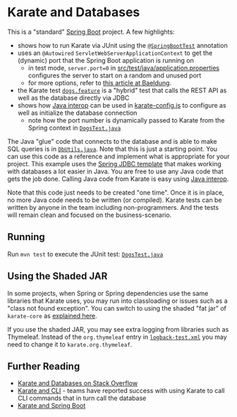 # Karate and Databases

This is a "standard" [Spring Boot](https://spring.io/projects/spring-boot) project. A few highlights:

* shows how to run Karate via JUnit using the [`@SpringBootTest`](https://spring.io/guides/gs/testing-web) annotation
* uses an `@Autowired` `ServletWebServerApplicationContext` to get the (dynamic) port that the Spring Boot application is running on
  * in test mode, `server.port=0` in [src/test/java/application.properties](src/test/java/application.properties) configures the server to start on a random and unused port
  * for more options, refer to [this article at Baeldung](https://www.baeldung.com/spring-boot-running-port).
* the Karate test [`dogs.feature`](src/test/java/karate/dogs.feature) is a "hybrid" test that calls the REST API as well as the database directly via JDBC
* shows how [Java interop](https://github.com/karatelabs/karate#calling-java) can be used in [karate-config.js](src/test/java/karate-config.js) to configure as well as initialize the database connection
  * note how the port number is dynamically passed to Karate from the Spring context in [`DogsTest.java`](src/test/java/karate/DogsTest.java)

The Java "glue" code that connects to the database and is able to make SQL queries is in [`DbUtils.java`](src/test/java/karate/DbUtils.java). Note that this is just a starting point. You can use this code as a reference and implement what is appropriate for your project. This example uses the [Spring JDBC template](https://spring.io/guides/gs/relational-data-access) that makes working with databases a lot easier in Java. You are free to use any Java code that gets the job done. Calling Java code from Karate is easy using [Java interop](https://github.com/karatelabs/karate#calling-java).

Note that this code just needs to be created "one time". Once it is in place, no more Java code needs to be written (or compiled). Karate tests can be written by anyone in the team including non-programmers. And the tests will remain clean and focused on the business-scenario.

## Running

Run `mvn test` to execute the JUnit test: [`DogsTest.java`](src/test/java/karate/DogsTest.java)

## Using the Shaded JAR

In some projects, when Spring or Spring dependencies use the same libraries that Karate uses, you may run into classloading or issues such as a "class not found exception". You can switch to using the shaded "fat jar" of `karate-core` as [explained here](https://github.com/karatelabs/karate#karate-core-fat-jar).

If you use the shaded JAR, you may see extra logging from libraries such as Thymeleaf. Instead of the `org.thymeleaf` entry in [`logback-test.xml`](src/test/java/logback-test.xml) you may need to change it to `karate.org.thymeleaf`.

## Further Reading
* [Karate and Databases on Stack Overflow](https://stackoverflow.com/search?q=%5Bkarate%5D+database)
* [Karate and CLI](../cli/README.md) - teams have reported success with using Karate to call CLI commands that in turn call the 
database
* [Karate and Spring Boot](../spring-boot/README.md)



